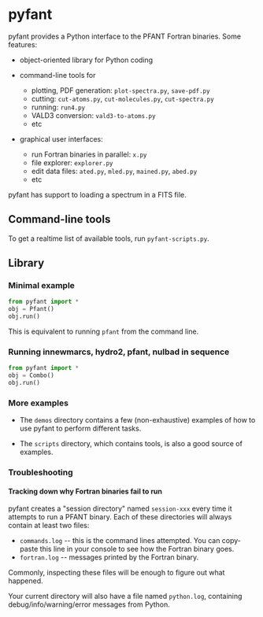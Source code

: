 # pyfant

pyfant provides a Python interface to the PFANT Fortran binaries. Some features:
  - object-oriented library for Python coding
  - command-line tools for
    - plotting, PDF generation: ```plot-spectra.py```, ```save-pdf.py```
    - cutting: ```cut-atoms.py```, ```cut-molecules.py```, ```cut-spectra.py```
    - running: ```run4.py```
    - VALD3 conversion: ```vald3-to-atoms.py```
    - etc
     
  - graphical user interfaces:
    - run Fortran binaries in parallel: ```x.py```
    - file explorer: ```explorer.py```
    - edit data files: ```ated.py```, ```mled.py```, ```mained.py```, ```abed.py```
    - etc

pyfant has support to loading a spectrum in a FITS file. 

## Command-line tools

To get a realtime list of available tools, run ```pyfant-scripts.py```.

## Library

### Minimal example

```python
from pyfant import *
obj = Pfant()
obj.run()
```
This is equivalent to running ```pfant``` from the command line.

### Running innewmarcs, hydro2, pfant, nulbad in sequence

```python
from pyfant import *
obj = Combo()
obj.run()
```

### More examples

  - The ```demos``` directory contains a few (non-exhaustive) examples of how
    to use pyfant to perform different tasks.

  - The ```scripts``` directory, which contains tools, is also a good source of
    examples.
  

### Troubleshooting

#### Tracking down why Fortran binaries fail to run

pyfant creates a "session directory" named ```session-xxx``` every time it attempts
to run a PFANT binary. Each of these directories will always contain at least two files:
  - ```commands.log``` -- this is the command lines attempted. You can copy-paste this
    line in your console to see how the Fortran binary goes.
  - ```fortran.log``` -- messages printed by the Fortran binary.

Commonly, inspecting these files will be enough to figure out what happened.

Your current directory will also have a file named ```python.log```, containing
debug/info/warning/error messages from Python.
